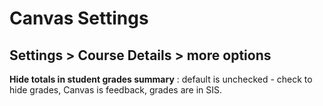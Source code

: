 # Canvas Settings

## Settings > Course Details > more options

**Hide totals in student grades summary** : default is unchecked - check to hide grades, Canvas is feedback, grades are in SIS.
